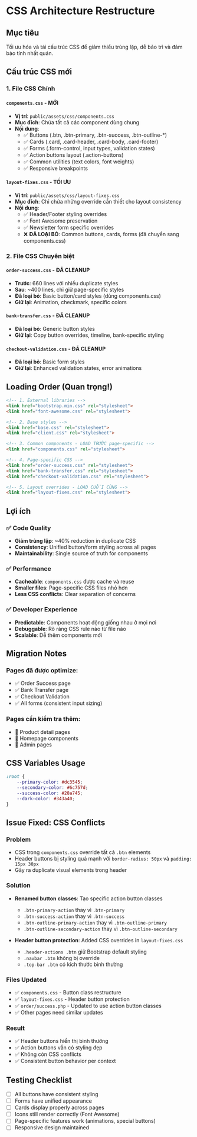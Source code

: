 # CSS Architecture Restructure

## Mục tiêu
Tối ưu hóa và tái cấu trúc CSS để giảm thiểu trùng lặp, dễ bảo trì và đảm bảo tính nhất quán.

## Cấu trúc CSS mới

### 1. File CSS Chính

#### `components.css` - **MỚI**
- **Vị trí**: `public/assets/css/components.css`
- **Mục đích**: Chứa tất cả các component dùng chung
- **Nội dung**:
  - ✅ Buttons (.btn, .btn-primary, .btn-success, .btn-outline-*)
  - ✅ Cards (.card, .card-header, .card-body, .card-footer)
  - ✅ Forms (.form-control, input types, validation states)
  - ✅ Action buttons layout (.action-buttons)
  - ✅ Common utilities (text colors, font weights)
  - ✅ Responsive breakpoints

#### `layout-fixes.css` - **TỐI ƯU**
- **Vị trí**: `public/assets/css/layout-fixes.css`
- **Mục đích**: Chỉ chứa những override cần thiết cho layout consistency
- **Nội dung**:
  - ✅ Header/Footer styling overrides
  - ✅ Font Awesome preservation
  - ✅ Newsletter form specific overrides
  - ❌ **ĐÃ LOẠI BỎ**: Common buttons, cards, forms (đã chuyển sang components.css)

### 2. File CSS Chuyên biệt

#### `order-success.css` - **ĐÃ CLEANUP**
- **Trước**: 660 lines với nhiều duplicate styles
- **Sau**: ~400 lines, chỉ giữ page-specific styles
- **Đã loại bỏ**: Basic button/card styles (dùng components.css)
- **Giữ lại**: Animation, checkmark, specific colors

#### `bank-transfer.css` - **ĐÃ CLEANUP**
- **Đã loại bỏ**: Generic button styles
- **Giữ lại**: Copy button overrides, timeline, bank-specific styling

#### `checkout-validation.css` - **ĐÃ CLEANUP**
- **Đã loại bỏ**: Basic form styles
- **Giữ lại**: Enhanced validation states, error animations

## Loading Order (Quan trọng!)

```html
<!-- 1. External libraries -->
<link href="bootstrap.min.css" rel="stylesheet">
<link href="font-awesome.css" rel="stylesheet">

<!-- 2. Base styles -->
<link href="base.css" rel="stylesheet">
<link href="client.css" rel="stylesheet">

<!-- 3. Common components - LOAD TRƯỚC page-specific -->
<link href="components.css" rel="stylesheet">

<!-- 4. Page-specific CSS -->
<link href="order-success.css" rel="stylesheet">
<link href="bank-transfer.css" rel="stylesheet">
<link href="checkout-validation.css" rel="stylesheet">

<!-- 5. Layout overrides - LOAD CUỐI CÙNG -->
<link href="layout-fixes.css" rel="stylesheet">
```

## Lợi ích

### ✅ Code Quality
- **Giảm trùng lặp**: ~40% reduction in duplicate CSS
- **Consistency**: Unified button/form styling across all pages
- **Maintainability**: Single source of truth for components

### ✅ Performance
- **Cacheable**: `components.css` được cache và reuse
- **Smaller files**: Page-specific CSS files nhỏ hơn
- **Less CSS conflicts**: Clear separation of concerns

### ✅ Developer Experience
- **Predictable**: Components hoạt động giống nhau ở mọi nơi
- **Debuggable**: Rõ ràng CSS rule nào từ file nào
- **Scalable**: Dễ thêm components mới

## Migration Notes

### Pages đã được optimize:
- ✅ Order Success page
- ✅ Bank Transfer page
- ✅ Checkout Validation
- ✅ All forms (consistent input sizing)

### Pages cần kiểm tra thêm:
- 🔄 Product detail pages
- 🔄 Homepage components
- 🔄 Admin pages

## CSS Variables Usage

```css
:root {
    --primary-color: #dc3545;
    --secondary-color: #6c757d;
    --success-color: #28a745;
    --dark-color: #343a40;
}
```

## Issue Fixed: CSS Conflicts

### Problem
- CSS trong `components.css` override tất cả `.btn` elements
- Header buttons bị styling quá mạnh với `border-radius: 50px` và `padding: 15px 30px`
- Gây ra duplicate visual elements trong header

### Solution
- **Renamed button classes**: Tạo specific action button classes
  - `.btn-primary-action` thay vì `.btn-primary`
  - `.btn-success-action` thay vì `.btn-success`
  - `.btn-outline-primary-action` thay vì `.btn-outline-primary`
  - `.btn-outline-secondary-action` thay vì `.btn-outline-secondary`

- **Header button protection**: Added CSS overrides in `layout-fixes.css`
  - `.header-actions .btn` giữ Bootstrap default styling
  - `.navbar .btn` không bị override
  - `.top-bar .btn` có kích thước bình thường

### Files Updated
- ✅ `components.css` - Button class restructure
- ✅ `layout-fixes.css` - Header button protection
- ✅ `order/success.php` - Updated to use action button classes
- ✅ Other pages need similar updates

### Result
- ✅ Header buttons hiển thị bình thường
- ✅ Action buttons vẫn có styling đẹp
- ✅ Không còn CSS conflicts
- ✅ Consistent button behavior per context

## Testing Checklist

- [ ] All buttons have consistent styling
- [ ] Forms have unified appearance
- [ ] Cards display properly across pages
- [ ] Icons still render correctly (Font Awesome)
- [ ] Page-specific features work (animations, special buttons)
- [ ] Responsive design maintained
